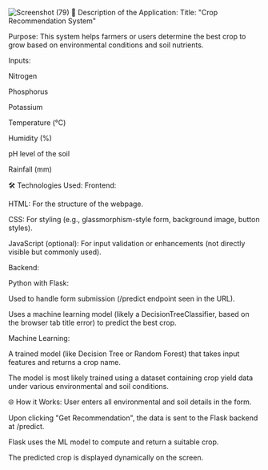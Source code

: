 ![Screenshot (79)](https://github.com/user-attachments/assets/b6225cad-b58e-4616-a535-9405dfd6f2fd)
🌱 Description of the Application:
Title: "Crop Recommendation System"

Purpose: This system helps farmers or users determine the best crop to grow based on environmental conditions and soil nutrients.

Inputs:

Nitrogen

Phosphorus

Potassium

Temperature (°C)

Humidity (%)

pH level of the soil

Rainfall (mm)

🛠 Technologies Used:
Frontend:

HTML: For the structure of the webpage.

CSS: For styling (e.g., glassmorphism-style form, background image, button styles).

JavaScript (optional): For input validation or enhancements (not directly visible but commonly used).

Backend:

Python with Flask:

Used to handle form submission (/predict endpoint seen in the URL).

Uses a machine learning model (likely a DecisionTreeClassifier, based on the browser tab title error) to predict the best crop.

Machine Learning:

A trained model (like Decision Tree or Random Forest) that takes input features and returns a crop name.

The model is most likely trained using a dataset containing crop yield data under various environmental and soil conditions.

🌐 How it Works:
User enters all environmental and soil details in the form.

Upon clicking "Get Recommendation", the data is sent to the Flask backend at /predict.

Flask uses the ML model to compute and return a suitable crop.

The predicted crop is displayed dynamically on the screen.
